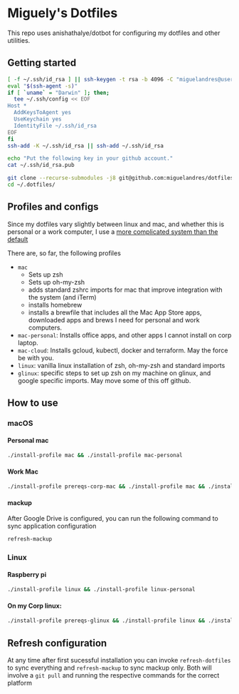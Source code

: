 # Miguely's Dotfiles

This repo uses anishathalye/dotbot for configuring my dotfiles and other utilities.

## Getting started


```sh
[ -f ~/.ssh/id_rsa ] || ssh-keygen -t rsa -b 4096 -C "miguelandres@users.noreply.github.com"
eval "$(ssh-agent -s)"
if [ `uname` = "Darwin" ]; then;
  tee ~/.ssh/config << EOF
Host *
  AddKeysToAgent yes
  UseKeychain yes
  IdentityFile ~/.ssh/id_rsa
EOF
fi
ssh-add -K ~/.ssh/id_rsa || ssh-add ~/.ssh/id_rsa 

echo "Put the following key in your github account."
cat ~/.ssh/id_rsa.pub

git clone --recurse-submodules -j8 git@github.com:miguelandres/dotfiles.git ~/.dotfiles/
cd ~/.dotfiles/
```

## Profiles and configs

Since my dotfiles vary slightly between linux and mac, and whether this is personal or a work computer, I use a [more complicated system than the default](https://github.com/anishathalye/dotbot/wiki/Tips-and-Tricks#more-advanced-setup)

There are, so far, the following profiles

* `mac`
  * Sets up zsh
  * Sets up oh-my-zsh
  * adds standard zshrc imports for mac that improve integration with the system (and iTerm)
  * installs homebrew
  * installs a brewfile that includes all the Mac App Store apps, downloaded apps and brews I need for personal and work computers.
* `mac-personal`: Installs office apps, and other apps I cannot install on corp laptop.
* `mac-cloud`: Installs gcloud, kubectl, docker and terraform. May the force be with you.
* `linux`: vanilla linux installation of zsh, oh-my-zsh and standard imports
* `glinux`: specific steps to set up zsh on my machine on glinux, and google specific imports. May move some of this off github.

## How to use

### macOS

#### Personal mac

```sh
./install-profile mac && ./install-profile mac-personal
```

#### Work Mac

```sh
./install-profile prereqs-corp-mac && ./install-profile mac && ./install-profile mac-corp && ./install-profile cloud-mac
```

#### mackup

After Google Drive is configured, you can run the following command to sync application configuration
```sh
refresh-mackup
```

### Linux
#### Raspberry pi

```sh
./install-profile linux && ./install-profile linux-personal
```

#### On my Corp linux:

```sh
./install-profile prereqs-glinux && ./install-profile linux && ./install-profile glinux
```


## Refresh configuration

At any time after first sucessful installation you can invoke `refresh-dotfiles` to sync everything and `refresh-mackup` to sync mackup only. Both will involve a `git pull` and running the respective commands for the correct platform
